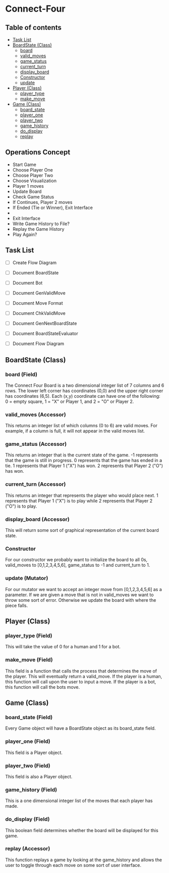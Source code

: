 # Connect-Four

## Table of contents

- [Task List](#Task-List)
- [BoardState (Class)](#BoardState-(Class))
  - [board](#board-(Field))
  - [valid_moves](#valid_moves-(Accessor))
  - [game_status](#game_status-(Accessor))
  - [current_turn](#current_turn-(Accessor))
  - [display_board](#display_board-(Accessor))
  - [Constructor](#Constructor)
  - [update](#update-(Mutator))
- [Player (Class)](#Player-(Class))
  - [player_type](#player_type-(Field))
  - [make_move](#move_process-(Field))
- [Game (Class)](#Player-(Class))
  - [board_state](#board_state-(Field))
  - [player_one](#player_one-(Field))
  - [player_two](#player_two-(Field))
  - [game_history](#game_history-(Field))
  - [do_display](#do_display-(Field))
  - [replay](#replay-(Accessor))
  
## Operations Concept
- Start Game
- Choose Player One 
- Choose Player Two
- Choose Visualization
- Player 1 moves
- Update Board
- Check Game Status
- If Continues, Player 2 moves
- If Ended (Tie or Winner), Exit Interface
- 
- Exit Interface
- Write Game History to File?
- Replay the Game History
- Play Again?


## Task List
- [ ] Create Flow Diagram 
- [ ] Document BoardState
- [ ] Document Bot 
- [ ] Document GenValidMove 
- [ ] Document Move Format
- [ ] Document ChkValidMove
- [ ] Document GenNextBoardState 
- [ ] Document BoardStateEvaluator
- [ ] Document Flow Diagram


## BoardState (Class)

### board (Field)
The Connect Four Board is a two dimensional integer list of 7 columns and 6 rows.  The lower left corner has coordinates (0,0) and the upper right corner has coordinates (6,5).  Each (x,y) coordinate can have one of the following: 0 = empty square, 1 = "X" or Player 1, and 2 = "O" or Player 2.

### valid_moves (Accessor)
This returns an integer list of which columns (0 to 6) are valid moves. For example, if a column is full, it will not appear in the valid moves list. 

### game_status (Accessor)
This returns an integer that is the current state of the game. -1 represents that the game is still in progress. 0 represents that the game has ended in a tie. 1 represents that Player 1 ("X") has won. 2 represents that Player 2 ("O") has won. 

### current_turn (Accessor)
This returns an integer that represents the player who would place next. 1 represents that Player 1 ("X") is to play while 2 represents that Player 2 ("O") is to play.

### display_board (Accessor)
This will return some sort of graphical representation of the current board state.

### Constructor
For our constructor we probably want to initialize the board to all 0s, valid_moves to [0,1,2,3,4,5,6], game_status to -1 and current_turn to 1.

### update (Mutator)
For our mutator we want to accept an integer move from [0,1,2,3,4,5,6] as a parameter. If we are given a move that is not in valid_moves we want to throw some sort of error. Otherwise we update the board with where the piece falls.

## Player (Class)

### player_type (Field)
This will take the value of 0 for a human and 1 for a bot.

### make_move (Field)
This field is a function that calls the process that determines the move of the player. This will eventually return a valid_move. If the player is a human, this function will call upon the user to input a move. If the player is a bot, this function will call the bots move.

## Game (Class)

### board_state (Field)
Every Game object will have a BoardState object as its board_state field.

### player_one (Field)
This field is a Player object.

### player_two (Field)
This field is also a Player object.

### game_history (Field)
This is a one dimensional integer list of the moves that each player has made.

### do_display (Field)
This boolean field determines whether the board will be displayed for this game.

### replay (Accessor)
This function replays a game by looking at the game_history and allows the user to toggle through each move on some sort of user interface.